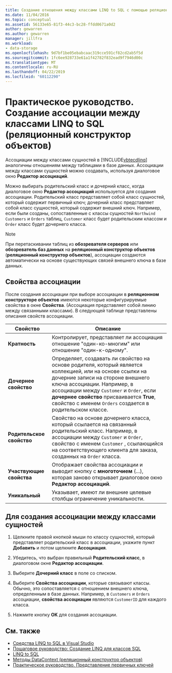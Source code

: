 ```yaml
---
title: Создание отношения между классами LINQ to SQL с помощью реляционного конструктора объектов
ms.date: 11/04/2016
ms.topic: conceptual
ms.assetid: 56133e65-81f3-44c3-bc28-ffdd0671a0d2
author: gewarren
ms.author: gewarren
manager: jillfra
ms.workload:
- data-storage
ms.openlocfilehash: 9d7bf1be05ebabcaac319cce591cf82cd2ab5f5d
ms.sourcegitcommit: 1fc6ee928733e61a1f42782f832ead9f7946d00c
ms.translationtype: MT
ms.contentlocale: ru-RU
ms.lasthandoff: 04/22/2019
ms.locfileid: "60112290"
---
```

# <a name="how-to-create-an-association-between-linq-to-sql-classes-or-designer"></a>Практическое руководство. Создание ассоциации между классами LINQ to SQL (реляционный конструктор объектов)
Ассоциации между классами сущностей в [!INCLUDE[vbtecdlinq](../data-tools/includes/vbtecdlinq_md.md)] аналогичны отношениям между таблицами в базе данных. Ассоциации между классами сущностей можно создавать, используя диалоговое окно **Редактор ассоциаций**.

Можно выбирать родительский класс и дочерний класс, когда диалоговое окно **Редактор ассоциаций** используется для создания ассоциации. Родительский класс представляет собой класс сущностей, который содержит первичный ключ; дочерний класс представляет собой класс сущностей, который содержит внешний ключ. Например, если были созданы, сопоставленные с классы сущностей `Northwind Customers` и `Orders` таблиц, `Customer` класс будет родительским классом и `Order` класс будет дочернего класса.

> [!NOTE]
>  При перетаскивании таблиц из **обозревателя серверов** или **обозреватель баз данных** на **реляционный конструктор объектов** (**реляционный конструктор объектов**), ассоциации создаются автоматически на основе существующих связей внешнего ключа в базе данных.

## <a name="association-properties"></a>Свойства ассоциации
После создания ассоциации при выборе ассоциации в **реляционном конструкторе объектов** имеются некоторые конфигурируемые свойства в окне **Свойства**. (Ассоциация представляет собой линию между связанными классами). В следующей таблице представлены описания свойств ассоциации.

|Свойство|Описание|
|--------------|-----------------|
|**Кратность**|Контролирует, представляет ли ассоциация отношение "один-ко-многим" или отношение "один-к-одному".|
|**Дочернее свойство**|Определяет, создавать ли свойство на основе родителя, который является коллекцией, или на основе ссылки на дочерние записи на стороне внешнего ключа ассоциации. Например, в ассоциации между `Customer` и `Order`, если **дочернее свойство** присваивается **True**, свойство с именем `Orders` создается в родительском классе.|
|**Родительское свойство**|Свойство на основе дочернего класса, который ссылается на связанный родительский класс. Например, в ассоциации между `Customer` и `Order`, свойство с именем `Customer` , ссылающийся на соответствующего клиента для заказа, созданных на `Order` класса.|
|**Участвующие свойства**|Отображает свойства ассоциации и выводит кнопку с **многоточием** (...), которая заново открывает диалоговое окно **Редактор ассоциаций**.|
|**Уникальный**|Указывает, имеют ли внешние целевые столбцы ограничение уникальности.|

## <a name="to-create-an-association-between-entity-classes"></a>Для создания ассоциации между классами сущностей

1. Щелкните правой кнопкой мыши по классу сущностей, который представляет родительский класс в ассоциации, укажите пункт **Добавить** и потом щелкните **Ассоциация**.

2. Убедитесь, что выбран правильный **Родительский класс**, в диалоговом окне **Редактор ассоциации**.

3. Выберите **Дочерний класс** в поле со списком.

4. Выберите **Свойства ассоциации**, которые связывают классы. Обычно, это сопоставляется с отношением внешнего ключа, определенным в базе данных. Например, в `Customers` и `Orders` ассоциации, **свойства ассоциации** являются `CustomerID` для каждого класса.

5. Нажмите кнопку **OK** для создания ассоциации.

## <a name="see-also"></a>См. также

- [Средства LINQ to SQL в Visual Studio](../data-tools/linq-to-sql-tools-in-visual-studio2.md)
- [Пошаговое руководство: Создание LINQ для классов SQL](how-to-create-linq-to-sql-classes-mapped-to-tables-and-views-o-r-designer.md)
- [LINQ to SQL](/dotnet/framework/data/adonet/sql/linq/index)
- [Методы DataContext (реляционный конструктор объектов)](../data-tools/datacontext-methods-o-r-designer.md)
- [Практическое руководство. Представление первичных ключей](/dotnet/framework/data/adonet/sql/linq/how-to-represent-primary-keys)